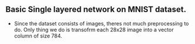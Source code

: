 ## Basic Single layered network on MNIST dataset.

- Since the dataset consists of images, theres not much preprocessing to do. Only thing we
  do is transofrm each 28x28 image into a vector column of size 784.
